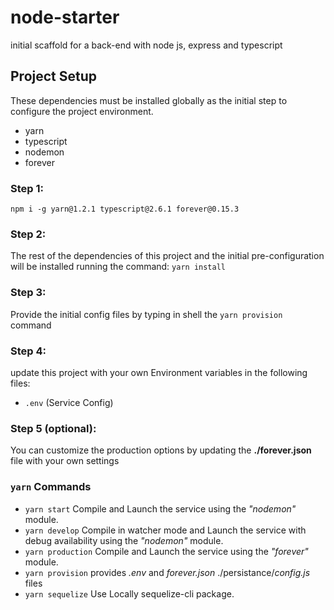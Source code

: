# node-starter
initial scaffold for a back-end with node js, express and typescript

## Project Setup
These dependencies must be installed globally as the initial step to configure the project environment.
- yarn
- typescript
- nodemon
- forever

### Step 1:
`npm i -g yarn@1.2.1 typescript@2.6.1 forever@0.15.3`

### Step 2:
The rest of the dependencies of this project and the initial pre-configuration will be installed running the command:
`yarn install`

### Step 3:
Provide the initial config files by typing in shell the `yarn provision` command

### Step 4:
update this project with your own Environment variables in the following files:
- `.env` (Service Config)

### Step 5 (optional):
You can customize the production options by updating the **./forever.json** file with your own settings

### `yarn` Commands
- `yarn start` Compile and Launch the service using the _"nodemon"_ module.
- `yarn develop` Compile in watcher mode and Launch the service with debug availability using the _"nodemon"_ module.
- `yarn production` Compile and Launch the service using the _"forever"_ module.
- `yarn provision` provides _.env_ and _forever.json_ ./persistance/_config.js_ files
- `yarn sequelize` Use Locally sequelize-cli package.
